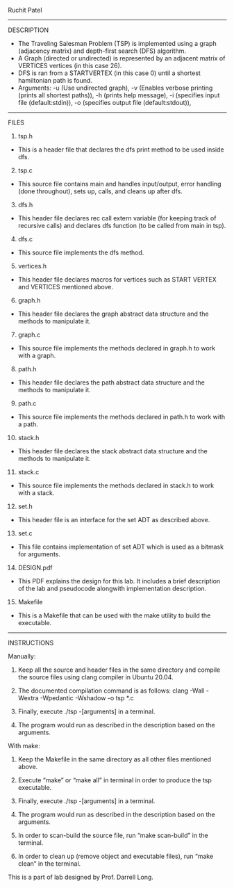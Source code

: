 Ruchit Patel

---------------------
DESCRIPTION

- The Traveling Salesman Problem (TSP) is implemented using a graph (adjacency matrix) and depth-first search (DFS) algorithm.
- A Graph (directed or undirected) is represented by an adjacent matrix of VERTICES vertices (in this case 26).
- DFS is ran from a STARTVERTEX (in this case 0) until a shortest hamiltonian path is found.
- Arguments:    -u (Use undirected graph),
                -v (Enables verbose printing (prints all shortest paths)), 
		-h (prints help message), 
		-i (specifies input file (default:stdin)), 
		-o (specifies output file (default:stdout)), 

---------------------
FILES

1. tsp.h
- This is a header file that declares the dfs print method to be used inside dfs.

2. tsp.c 
- This source file contains main and handles input/output, error handling (done throughout), sets up, calls, and cleans up after dfs.

3. dfs.h
- This header file declares rec call extern variable (for keeping track of recursive calls) and declares dfs function (to be called from main in tsp).

4. dfs.c 
- This source file implements the dfs method.

5. vertices.h
- This header file declares macros for vertices such as START VERTEX and VERTICES mentioned above.

6. graph.h
- This header file declares the graph abstract data structure and the methods to manipulate it.

7. graph.c 
-  This source file implements the methods declared in graph.h to work with a graph.

8. path.h
- This header file declares the path abstract data structure and the methods to manipulate it.

9. path.c 
-  This source file implements the methods declared in path.h to work with a path.

10. stack.h
- This header file declares the stack abstract data structure and the methods to manipulate it.

11. stack.c 
-  This source file implements the methods declared in stack.h to work with a stack.

12. set.h
- This header file is an interface for the set ADT as described above.

13. set.c
- This file contains implementation of set ADT which is used as a bitmask for arguments.

14. DESIGN.pdf 

- This PDF explains the design for this lab. It includes a brief description of the lab and pseudocode alongwith implementation description. 

15. Makefile

- This is a Makefile that can be used with the make utility to build the executable.


---------------------
INSTRUCTIONS

Manually:
1. Keep all the source and header files in the same directory and compile the source files using clang compiler in Ubuntu 20.04.

2. The documented compilation command is as follows: clang -Wall -Wextra -Wpedantic -Wshadow -o tsp *.c 

3. Finally, execute ./tsp -[arguments] in a terminal. 

4. The program would run as described in the description based on the arguments. 


With make:
1. Keep the Makefile in the same directory as all other files mentioned above.

2. Execute “make” or “make all” in terminal in order to produce the tsp executable. 

3. Finally, execute ./tsp -[arguments] in a terminal. 

4. The program would run as described in the description based on the arguments. 

5. In order to scan-build the source file, run “make scan-build” in the terminal.

6. In order to clean up (remove object and executable files), run “make clean” in the terminal.

This is a part of lab designed by Prof. Darrell Long.
